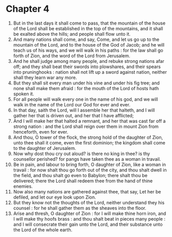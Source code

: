# Chapter 4

1. But in the last days it shall come to pass, that the mountain of the house of the Lord shall be established in the top of the mountains, and it shall be exalted above the hills; and people shall flow unto it.
2. And many nations shall come, and say, Come, and let us go up to the mountain of the Lord, and to the house of the God of Jacob; and he will teach us of his ways, and we will walk in his paths : for the law shall go forth of Zion, and the word of the Lord from Jerusalem.
3. And he shall judge among many people, and rebuke strong nations afar off; and they shall beat their swords into plowshares, and their spears into pruninghooks : nation shall not lift up a sword against nation, neither shall they learn war any more.
4. But they shall sit every man under his vine and under his fig tree; and none shall make them afraid : for the mouth of the Lord of hosts hath spoken it.
5. For all people will walk every one in the name of his god, and we will walk in the name of the Lord our God for ever and ever.
6. In that day, saith the Lord, will I assemble her that halteth, and I will gather her that is driven out, and her that I have afflicted;
7. And I will make her that halted a remnant, and her that was cast far off a strong nation : and the Lord shall reign over them in mount Zion from henceforth, even for ever.
8. And thou, O tower of the flock, the strong hold of the daughter of Zion, unto thee shall it come, even the first dominion; the kingdom shall come to the daughter of Jerusalem.
9. Now why dost thou cry out aloud? is there no king in thee? is thy counsellor perished? for pangs have taken thee as a woman in travail.
10. Be in pain, and labour to bring forth, O daughter of Zion, like a woman in travail : for now shalt thou go forth out of the city, and thou shalt dwell in the field, and thou shalt go even to Babylon; there shalt thou be delivered; there the Lord shall redeem thee from the hand of thine enemies.
11. Now also many nations are gathered against thee, that say, Let her be defiled, and let our eye look upon Zion.
12. But they know not the thoughts of the Lord, neither understand they his counsel : for he shall gather them as the sheaves into the floor.
13. Arise and thresh, O daughter of Zion : for I will make thine horn iron, and I will make thy hoofs brass : and thou shalt beat in pieces many people : and I will consecrate their gain unto the Lord, and their substance unto the Lord of the whole earth.

